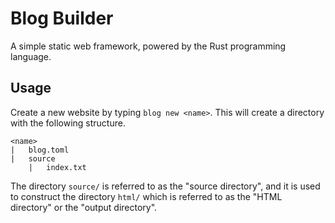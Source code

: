 # Blog Builder

A simple static web framework, powered by the Rust programming language.

## Usage

Create a new website by typing `blog new <name>`.  This will create a directory with the following structure.

```
<name>
|   blog.toml
|   source
    |   index.txt
```

The directory `source/` is referred to as the "source directory", and it is used to construct the directory
`html/` which is referred to as the "HTML directory" or the "output directory". 